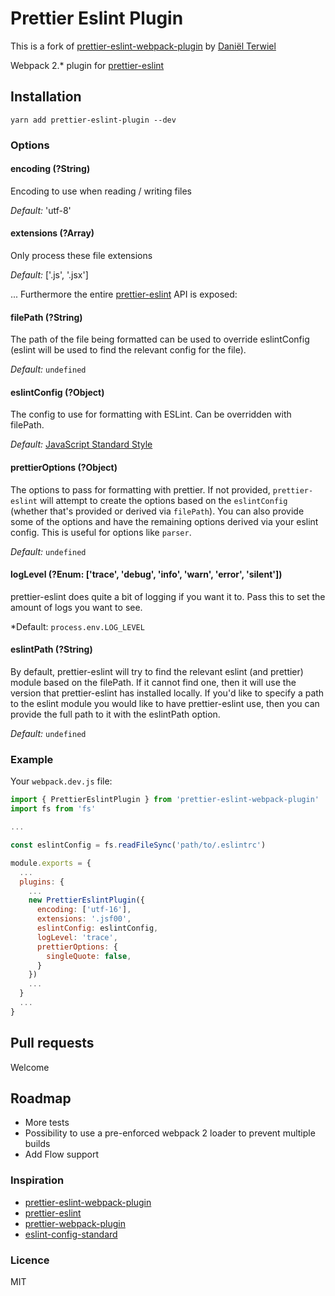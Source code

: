 # Prettier Eslint Plugin

This is a fork of [prettier-eslint-webpack-plugin](https://github.com/danielterwiel/prettier-eslint-webpack-plugin) by [Daniël Terwiel](https://github.com/danielterwiel)

Webpack 2.* plugin for [prettier-eslint](https://github.com/kentcdodds/prettier-eslint)

## Installation
```
yarn add prettier-eslint-plugin --dev
```

### Options

#### encoding (?String)
Encoding to use when reading / writing files

*Default:* 'utf-8'

#### extensions (?Array)
Only process these file extensions

*Default:* ['.js', '.jsx']

... Furthermore the entire [prettier-eslint](https://github.com/kentcdodds/prettier-eslint#options) API is exposed:

#### filePath (?String)
The path of the file being formatted can be used to override eslintConfig (eslint will be used to find the relevant config for the file).

*Default:* `undefined`

#### eslintConfig (?Object)
The config to use for formatting with ESLint. Can be overridden with filePath.

*Default:* [JavaScript Standard Style](http://standardjs.com/)

#### prettierOptions (?Object)
The options to pass for formatting with prettier. If not provided, `prettier-eslint` will attempt to create the options based on the `eslintConfig` (whether that's provided or derived via `filePath`). You can also provide some of the options and have the remaining options derived via your eslint config. This is useful for options like `parser`.

*Default:* `undefined`

#### logLevel (?Enum: ['trace', 'debug', 'info', 'warn', 'error', 'silent'])
prettier-eslint does quite a bit of logging if you want it to. Pass this to set the amount of logs you want to see.

*Default: `process.env.LOG_LEVEL`

#### eslintPath (?String)
By default, prettier-eslint will try to find the relevant eslint (and prettier) module based on the filePath. If it cannot find one, then it will use the version that prettier-eslint has installed locally. If you'd like to specify a path to the eslint module you would like to have prettier-eslint use, then you can provide the full path to it with the eslintPath option.

*Default:* `undefined`

### Example

Your `webpack.dev.js` file:

```javascript
import { PrettierEslintPlugin } from 'prettier-eslint-webpack-plugin'
import fs from 'fs'

...

const eslintConfig = fs.readFileSync('path/to/.eslintrc')

module.exports = {
  ...
  plugins: {
    ...
    new PrettierEslintPlugin({
      encoding: ['utf-16'],
      extensions: '.jsf00',
      eslintConfig: eslintConfig,
      logLevel: 'trace',
      prettierOptions: {
        singleQuote: false,
      }
    })
    ...
  }
  ...
}
```

## Pull requests
Welcome

## Roadmap
* More tests
* Possibility to use a pre-enforced webpack 2 loader to prevent multiple builds
* Add Flow support

### Inspiration
* [prettier-eslint-webpack-plugin](https://github.com/danielterwiel/prettier-eslint-webpack-plugin)
* [prettier-eslint](https://github.com/kentcdodds/prettier-eslint)
* [prettier-webpack-plugin](https://github.com/hawkins/prettier-webpack-plugin)
* [eslint-config-standard](https://github.com/feross/eslint-config-standard)

### Licence

MIT
